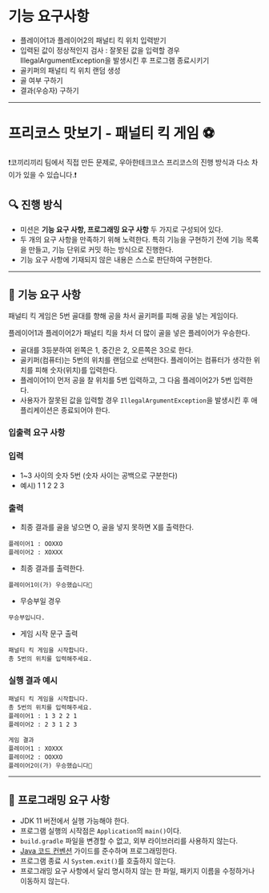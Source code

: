 # 기능 요구사항
- 플레이어1과 플레이어2의 패널티 킥 위치 입력받기
- 입력된 값이 정상적인지 검사 : 잘못된 값을 입력할 경우 IllegalArgumentException을 발생시킨 후 프로그램 종료시키기
- 골키퍼의 패널티 킥 위치 랜덤 생성
- 골 여부 구하기
- 결과(우승자) 구하기

---

# 프리코스 맛보기 - 패널티 킥 게임 ⚽️

❗️코끼리끼리 팀에서 직접 만든 문제로, 우아한테크코스 프리코스의 진행 방식과 다소 차이가 있을 수 있습니다.❗️ 

## 🔍 진행 방식

- 미션은 **기능 요구 사항, 프로그래밍 요구 사항** 두 가지로 구성되어 있다.
- 두 개의 요구 사항을 만족하기 위해 노력한다. 특히 기능을 구현하기 전에 기능 목록을 만들고, 기능 단위로 커밋 하는 방식으로 진행한다.
- 기능 요구 사항에 기재되지 않은 내용은 스스로 판단하여 구현한다.

---

## 🚀 기능 요구 사항

패널티 킥 게임은 5번 골대를 향해 공을 차서 골키퍼를 피해 공을 넣는 게임이다.

플레이어1과 플레이어2가 패널티 킥을 차서 더 많이 골을 넣은 플레이어가 우승한다.

- 골대를 3등분하여 왼쪽은 1, 중간은 2, 오른쪽은 3으로 한다.
- 골키퍼(컴퓨터)는 5번의 위치를 랜덤으로 선택한다. 플레이어는 컴퓨터가 생각한 위치를 피해 숫자(위치)를 입력한다.
- 플레이어1이 먼저 공을 찰 위치를 5번 입력하고, 그 다음 플레이어2가 5번 입력한다.
- 사용자가 잘못된 값을 입력할 경우 `IllegalArgumentException`을 발생시킨 후 애플리케이션은 종료되어야 한다.

### 입출력 요구 사항

### 입력

- 1~3 사이의 숫자 5번 (숫자 사이는 공백으로 구분한다)
- 예시) 1 1 2 2 3

### 출력

- 최종 결과를 골을 넣으면 O, 골을 넣지 못하면 X를 출력한다.

```
플레이어1 : OOXXO
플레이어2 : XOXXX
```

- 최종 결과를 출력한다.

```
플레이어1이(가) 우승했습니다🎉
```

- 무승부일 경우

```
무승부입니다.
```

- 게임 시작 문구 출력

```
패널티 킥 게임을 시작합니다.
총 5번의 위치를 입력해주세요.
```

### 실행 결과 예시

```
패널티 킥 게임을 시작합니다.
총 5번의 위치를 입력해주세요.
플레이어1 : 1 3 2 2 1
플레이어2 : 2 3 1 2 3

게임 결과
플레이어1 : XOXXX
플레이어2 : OOXXO
플레이어2이(가) 우승했습니다🎉
```

---

## 🎯 프로그래밍 요구 사항

- JDK 11 버전에서 실행 가능해야 한다.
- 프로그램 실행의 시작점은 `Application`의 `main()`이다.
- `build.gradle` 파일을 변경할 수 없고, 외부 라이브러리를 사용하지 않는다.
- [Java 코드 컨벤션](https://github.com/woowacourse/woowacourse-docs/tree/master/styleguide/java) 가이드를 준수하며 프로그래밍한다.
- 프로그램 종료 시 `System.exit()`를 호출하지 않는다.
- 프로그래밍 요구 사항에서 달리 명시하지 않는 한 파일, 패키지 이름을 수정하거나 이동하지 않는다.
